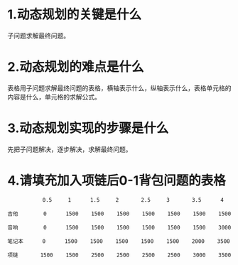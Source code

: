 # 1.动态规划的关键是什么
子问题求解最终问题。
# 2.动态规划的难点是什么
表格用子问题求解最终问题的表格，横轴表示什么，纵轴表示什么，表格单元格的内容是什么，单元格的求解公式。
# 3.动态规划实现的步骤是什么
先把子问题解决，逐步解决，求解最终问题。
# 4.请填充加入项链后0-1背包问题的表格
```
           0.5     1      1.5     2       2.5     3       3.5      4

吉他        0      1500    1500    1500    1500    1500    1500    1500

音响        0      1500    1500    1500    1500    1500    1500    3000

笔记本      0      1500    1500    1500    1500    1500    2000    3500
    
项链       1500    1500    2500    2500    2500    2500    3000    3500
```
